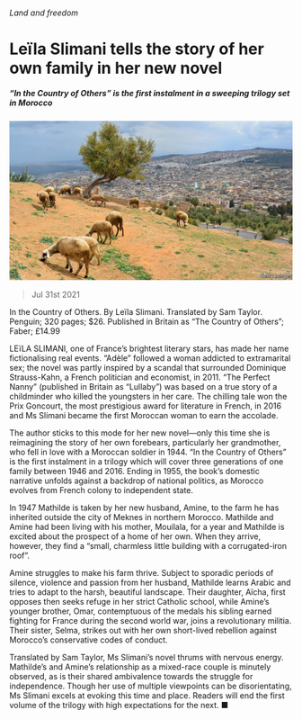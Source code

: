 ###### Land and freedom

# Leïla Slimani tells the story of her own family in her new novel 

##### “In the Country of Others” is the first instalment in a sweeping trilogy set in Morocco 

![image](images/20210731_BKP002_0.jpg) 

> Jul 31st 2021 

In the Country of Others. By Leïla Slimani. Translated by Sam Taylor. Penguin; 320 pages; $26. Published in Britain as “The Country of Others”; Faber; £14.99

LEïLA SLIMANI, one of France’s brightest literary stars, has made her name fictionalising real events. “Adèle” followed a woman addicted to extramarital sex; the novel was partly inspired by a scandal that surrounded Dominique Strauss-Kahn, a French politician and economist, in 2011. “The Perfect Nanny” (published in Britain as “Lullaby”) was based on a true story of a childminder who killed the youngsters in her care. The chilling tale won the Prix Goncourt, the most prestigious award for literature in French, in 2016 and Ms Slimani became the first Moroccan woman to earn the accolade.


The author sticks to this mode for her new novel—only this time she is reimagining the story of her own forebears, particularly her grandmother, who fell in love with a Moroccan soldier in 1944. “In the Country of Others” is the first instalment in a trilogy which will cover three generations of one family between 1946 and 2016. Ending in 1955, the book’s domestic narrative unfolds against a backdrop of national politics, as Morocco evolves from French colony to independent state.

In 1947 Mathilde is taken by her new husband, Amine, to the farm he has inherited outside the city of Meknes in northern Morocco. Mathilde and Amine had been living with his mother, Mouilala, for a year and Mathilde is excited about the prospect of a home of her own. When they arrive, however, they find a “small, charmless little building with a corrugated-iron roof”.

Amine struggles to make his farm thrive. Subject to sporadic periods of silence, violence and passion from her husband, Mathilde learns Arabic and tries to adapt to the harsh, beautiful landscape. Their daughter, Aïcha, first opposes then seeks refuge in her strict Catholic school, while Amine’s younger brother, Omar, contemptuous of the medals his sibling earned fighting for France during the second world war, joins a revolutionary militia. Their sister, Selma, strikes out with her own short-lived rebellion against Morocco’s conservative codes of conduct.

Translated by Sam Taylor, Ms Slimani’s novel thrums with nervous energy. Mathilde’s and Amine’s relationship as a mixed-race couple is minutely observed, as is their shared ambivalence towards the struggle for independence. Though her use of multiple viewpoints can be disorientating, Ms Slimani excels at evoking this time and place. Readers will end the first volume of the trilogy with high expectations for the next. ■

